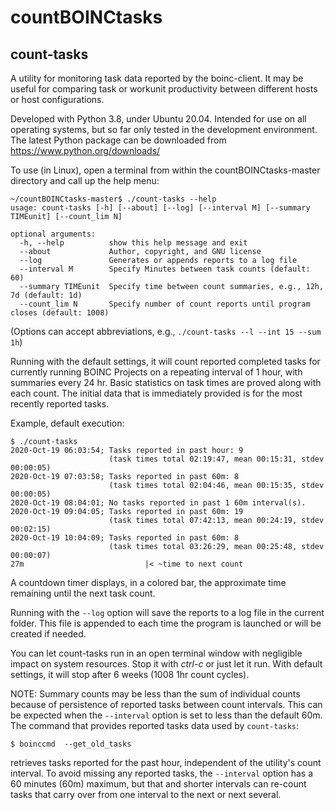 # countBOINCtasks

## count-tasks

A utility for monitoring task data reported by the boinc-client. 
It may be useful for comparing task or workunit productivity between 
different hosts or host configurations.

Developed with Python 3.8, under Ubuntu 20.04. Intended for use on all 
operating systems, but so far only tested in the development environment. 
The latest Python package can be downloaded from https://www.python.org/downloads/

To use (in Linux), open a terminal from within the countBOINCtasks-master 
directory and call up the help menu: 
```
~/countBOINCtasks-master$ ./count-tasks --help
usage: count-tasks [-h] [--about] [--log] [--interval M] [--summary TIMEunit] [--count_lim N]

optional arguments:
  -h, --help          show this help message and exit
  --about             Author, copyright, and GNU license
  --log               Generates or appends reports to a log file
  --interval M        Specify Minutes between task counts (default: 60)
  --summary TIMEunit  Specify time between count summaries, e.g., 12h, 7d (default: 1d)
  --count_lim N       Specify number of count reports until program closes (default: 1008)

```
(Options can accept abbreviations, e.g., `./count-tasks --l --int 15 --sum 1h`)

Running with the default settings, it will count reported completed tasks
for currently running BOINC Projects on a repeating interval of 1 hour, with 
summaries every 24 hr. Basic statistics on task times are proved along with 
each count. The initial data that is immediately provided is for the most 
recently reported tasks.

Example, default execution:
```
$ ./count-tasks
2020-Oct-19 06:03:54; Tasks reported in past hour: 9
                      (task times total 02:19:47, mean 00:15:31, stdev 00:00:05)
2020-Oct-19 07:03:58; Tasks reported in past 60m: 8
                      (task times total 02:04:46, mean 00:15:35, stdev 00:00:05)
2020-Oct-19 08:04:01; No tasks reported in past 1 60m interval(s).
2020-Oct-19 09:04:05; Tasks reported in past 60m: 19
                      (task times total 07:42:13, mean 00:24:19, stdev 00:02:15)
2020-Oct-19 10:04:09; Tasks reported in past 60m: 8
                      (task times total 03:26:29, mean 00:25:48, stdev 00:00:07)
27m                           |< ~time to next count
```
A countdown timer displays, in a colored bar, the approximate time remaining
 until the next task count.
 
Running with the `--log` option will save the reports to a log file in the 
current folder. This file is appended to each time the program is launched or 
will be created if needed.

You can let count-tasks run in an open terminal window with negligible impact 
on system resources. Stop it with *ctrl-c* or just let it run. With default 
settings, it will stop after 6 weeks (1008 1hr count cycles).

NOTE: Summary counts may be less than the sum of individual counts because of 
persistence of reported tasks between count intervals. This can be expected
 when the `--interval` option is set to less than the default 60m. 
 The command that provides reported tasks data used by `count-tasks`: 
 ```
$ boinccmd  --get_old_tasks 
```
retrieves tasks reported for the past hour, independent of the utility's 
count interval. To avoid missing any reported tasks, the `--interval` option 
has a 60 minutes (60m) maximum, but that and shorter intervals can re-count 
tasks that carry over from one interval to the next or next several.
